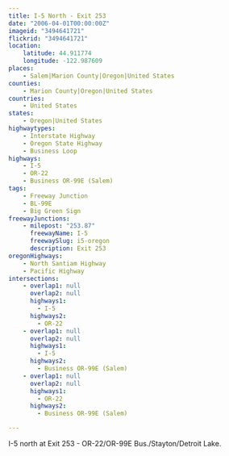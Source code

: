 ```yaml
---
title: I-5 North - Exit 253
date: "2006-04-01T00:00:00Z"
imageid: "3494641721"
flickrid: "3494641721"
location:
    latitude: 44.911774
    longitude: -122.987609
places:
    - Salem|Marion County|Oregon|United States
counties:
    - Marion County|Oregon|United States
countries:
    - United States
states:
    - Oregon|United States
highwaytypes:
    - Interstate Highway
    - Oregon State Highway
    - Business Loop
highways:
    - I-5
    - OR-22
    - Business OR-99E (Salem)
tags:
    - Freeway Junction
    - BL-99E
    - Big Green Sign
freewayJunctions:
    - milepost: "253.87"
      freewayName: I-5
      freewaySlug: i5-oregon
      description: Exit 253
oregonHighways:
    - North Santiam Highway
    - Pacific Highway
intersections:
    - overlap1: null
      overlap2: null
      highways1:
        - I-5
      highways2:
        - OR-22
    - overlap1: null
      overlap2: null
      highways1:
        - I-5
      highways2:
        - Business OR-99E (Salem)
    - overlap1: null
      overlap2: null
      highways1:
        - OR-22
      highways2:
        - Business OR-99E (Salem)

---
```

I-5 north at Exit 253 - OR-22/OR-99E Bus./Stayton/Detroit Lake.